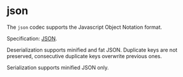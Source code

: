# json

The `json` codec supports the Javascript Object Notation format.

Specification: [JSON](https://json.org).

Deserialization supports minified and fat JSON. Duplicate keys are not preserved, consecutive duplicate keys overwrite previous ones.

Serialization supports minified JSON only.

